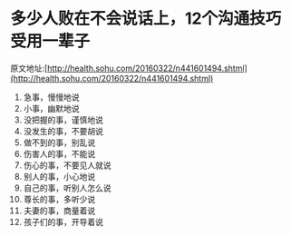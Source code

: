 # 多少人败在不会说话上，12个沟通技巧受用一辈子
原文地址:[http://health.sohu.com/20160322/n441601494.shtml](http://health.sohu.com/20160322/n441601494.shtml)

1. 急事，慢慢地说
2. 小事，幽默地说
3. 没把握的事，谨慎地说
4. 没发生的事，不要胡说
5. 做不到的事，别乱说
6. 伤害人的事，不能说
7. 伤心的事，不要见人就说
8. 别人的事，小心地说
9. 自己的事，听别人怎么说
10. 尊长的事，多听少说
11. 夫妻的事，商量着说
12. 孩子们的事，开导着说

